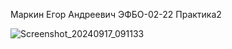 Маркин Егор Андреевич
ЭФБО-02-22
 Практика2

![Screenshot_20240917_091133](https://github.com/user-attachments/assets/443a67bc-18f7-4806-9839-9218c90f430e)


